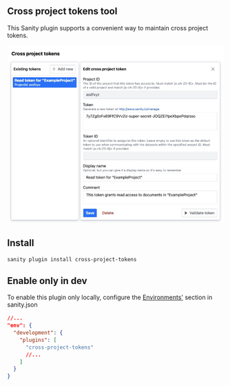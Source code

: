 ## Cross project tokens tool

This Sanity plugin supports a convenient way to maintain cross project tokens.

![Screenshot](./screenshot.jpg)
## Install

```
sanity plugin install cross-project-tokens
```

## Enable only in dev

To enable this plugin only locally, configure the [Environments'](https://www.sanity.io/docs/sanity-json#933842c25dea) section in sanity.json   
```json
//...
"env": {
  "development": {
    "plugins": [
      "cross-project-tokens"
      //...
    ]
  }
}
```
